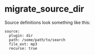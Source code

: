 # migrate_source_dir

Source definitions look something like this:

```
source:
  plugin: dir
  path: /some/path/to/search
  file_ext: mp3
  recurse: true
```
